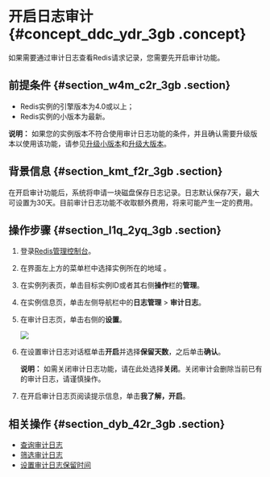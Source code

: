 # 开启日志审计 {#concept_ddc_ydr_3gb .concept}

如果需要通过审计日志查看Redis请求记录，您需要先开启审计功能。

## 前提条件 {#section_w4m_c2r_3gb .section}

-   Redis实例的引擎版本为4.0或以上；
-   Redis实例的小版本为最新。

**说明：** 如果您的实例版本不符合使用审计日志功能的条件，并且确认需要升级版本以使用该功能，请参见[升级小版本](cn.zh-CN/用户指南/管理实例/升级小版本.md#)和[升级大版本](cn.zh-CN/用户指南/管理实例/升级大版本.md#)。

## 背景信息 {#section_kmt_f2r_3gb .section}

在开启审计功能后，系统将申请一块磁盘保存日志记录。日志默认保存7天，最大可设置为30天。目前审计日志功能不收取额外费用，将来可能产生一定的费用。

## 操作步骤 {#section_l1q_2yq_3gb .section}

1.  登录[Redis管理控制台](https://kvstore.console.aliyun.com/)。
2.  在界面左上方的菜单栏中选择实例所在的地域 。
3.  在实例列表页，单击目标实例ID或者其右侧**操作**栏的**管理**。
4.  在实例信息页，单击左侧导航栏中的**日志管理** \> **审计日志**。
5.  在审计日志页，单击右侧的**设置**。

    ![](http://static-aliyun-doc.oss-cn-hangzhou.aliyuncs.com/assets/img/88444/155593256537616_zh-CN.png)

6.  在设置审计日志对话框单击**开启**并选择**保留天数**，之后单击**确认**。

    **说明：** 如需关闭审计日志功能，请在此处选择**关闭**。关闭审计会删除当前已有的审计日志，请谨慎操作。

7.  在开启审计日志页阅读提示信息，单击**我了解，开启**。

## 相关操作 {#section_dyb_42r_3gb .section}

-   [查询审计日志](cn.zh-CN/用户指南/日志管理/查询审计日志.md#)
-   [筛选审计日志](cn.zh-CN/用户指南/日志管理/筛选审计日志.md#)
-   [设置审计日志保留时间](cn.zh-CN/用户指南/日志管理/设置审计日志保留时间.md#)


